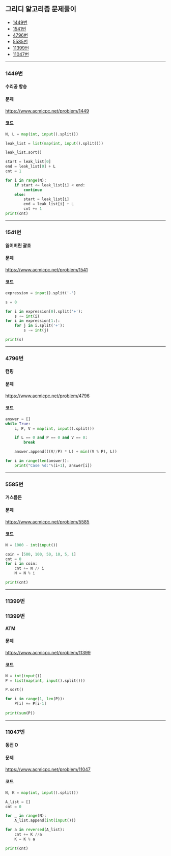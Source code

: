 ## 그리디 알고리즘 문제풀이

- [1449번](#1449번)
- [1541번](#1541번)
- [4796번](#4796번)
- [5585번](#5585번)
- [11399번](#11399번)
- [11047번](#11047번)

----------------------------------------------------
### 1449번
#### 수리공 항승

#### 문제
https://www.acmicpc.net/problem/1449

#### 코드

``` python
N, L = map(int, input().split())

leak_list = list(map(int, input().split()))

leak_list.sort()

start = leak_list[0]
end = leak_list[0] + L
cnt = 1

for i in range(N):
    if start <= leak_list[i] < end:
        continue
    else:
        start = leak_list[i]
        end = leak_list[i] + L
        cnt += 1
print(cnt)
```
----------------------------------------------------
### 1541번
#### 잃어버린 괄호

#### 문제
https://www.acmicpc.net/problem/1541

#### 코드

``` python
expression = input().split('-')

s = 0

for i in expression[0].split('+'):
    s += int(i)
for i in expression[1:]:
    for j in i.split('+'):
        s -= int(j)

print(s)
```
----------------------------------------------------
### 4796번
#### 캠핑

#### 문제
https://www.acmicpc.net/problem/4796

#### 코드

``` python
answer = []
while True:
    L, P, V = map(int, input().split())

    if L == 0 and P == 0 and V == 0:
        break

    answer.append(((V//P) * L) + min((V % P), L))

for i in range(len(answer)):
    print("Case %d:"%(i+1), answer[i])
```
----------------------------------------------------
### 5585번
#### 거스름돈

#### 문제
https://www.acmicpc.net/problem/5585

#### 코드

``` python
N = 1000 - int(input())

coin = [500, 100, 50, 10, 5, 1]
cnt = 0
for i in coin:
    cnt += N // i
    N = N % i

print(cnt)
```
----------------------------------------------------
### 11399번
### 11399번
#### ATM

#### 문제
https://www.acmicpc.net/problem/11399

#### 코드

``` python
N = int(input())
P = list(map(int, input().split()))

P.sort()

for i in range(1, len(P)):
    P[i] += P[i-1]
    
print(sum(P))
```
----------------------------------------------------

### 11047번
#### 동전 O

#### 문제
https://www.acmicpc.net/problem/11047

#### 코드

``` python
N, K = map(int, input().split())

A_list = []
cnt = 0

for _ in range(N):
    A_list.append(int(input()))

for a in reversed(A_list):
    cnt += K //a
    K = K % a

print(cnt)
```
